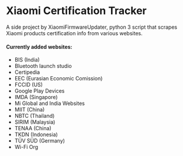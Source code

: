 # Xiaomi Certification Tracker
A side project by XiaomiFirmwareUpdater, python 3 script that scrapes Xiaomi products certification info from various websites.

#### Currently added websites:
- BIS (India)
- Bluetooth launch studio
- Certipedia
- EEC (Eurasian Economic Comission)
- FCCID (US)
- Google Play Devices
- IMDA (Singapore) 
- Mi Global and India Websites
- MIIT (China)
- NBTC (Thailand)
- SIRIM (Malaysia)
- TENAA (China)
- TKDN (Indonesia)
- TÜV SÜD (Germany)
- Wi-Fi Org
